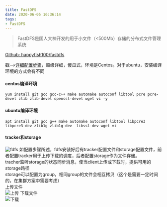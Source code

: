 ```yaml
---
title: FastDFS
date: 2020-06-05 16:36:14
tags:
- FastDFS
---
```

> FastDFS是国人大神开发的用于小文件（<500Mb）存储的分布式文件管理系统

[Github: happyfish100/fastdfs](https://github.com/happyfish100/fastdfs)

戳-->[详细配置步骤](https://github.com/happyfish100/fastdfs/wiki)，超级详细，傻瓜式，环境是Centos。对于ubuntu，安装编译环境的方式会有不同
#### centos编译环境
```
yum install git gcc gcc-c++ make automake autoconf libtool pcre pcre-devel zlib zlib-devel openssl-devel wget vi -y

```
#### ubuntu编译环境
```
apt install git gcc g++ make automake autoconf libtool libpcre3 libpcre3-dev zlib1g zlib1g-dev  libssl-dev wget vi
```
#### tracker和storage
![fdfs](https://tvax4.sinaimg.cn/large/a60edd42gy1gfip5ah0saj20f70dln0y.jpg)
如配置步骤所述，fdfs安装好后有tracker配置文件和storage配置文件，前者配置tracker用于上传下载的调度，后者配置storage作为文件存储。<br>
tracher监听storage的状态同步消息，使当client上传或下载时，提供可用的storage路径<br>
storage可以配置为group，相同group的文件会相互拷贝（这个是需要一定时间的，在集群方案中需要考虑）<br>
上传文件<br>
![上传](https://tva1.sinaimg.cn/large/a60edd42gy1gfirk6itslj20td0ey75n.jpg)
下载文件<br>
![下载](https://tvax1.sinaimg.cn/large/a60edd42gy1gfirmkezk3j20mw0akjug.jpg)